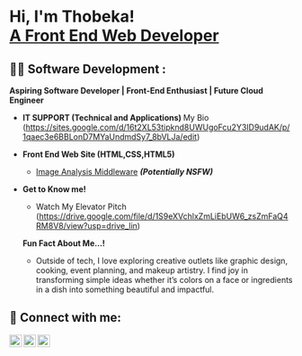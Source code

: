 <h1>Hi, I'm Thobeka! <br/><a href="https://github.com/joshmadakor1">A Front End Web Developer </a> <a href="https://www.linkedin.com/in/thobekampungose/"> <!-- This is a comment in HTMLfor a youtube link for later: <a href="https://www.youtube.com/c/joshmadakor">YouTuber</a> --> </a> </h1>

<h2>👨‍💻 Software Development :</h2>
<b>Aspiring Software Developer | Front-End Enthusiast | Future Cloud Engineer</b>

- <b>IT SUPPORT (Technical and Applications) </b>
 My Bio (https://sites.google.com/d/16t2XL53tipknd8UWUgoFcu2Y3ID9udAK/p/1qaec3e6BBLonD7MYaUndmdSy7_8bVLJa/edit)
  
- <b> Front End Web Site (HTML,CSS,HTML5)</b>
  - [Image Analysis Middleware](https://github.com/joshmadakor1/4chan-Image-Analysis-Middleware-C964) <b><i>(Potentially NSFW)</b></i>
- <b>Get to Know me!</b>
  - Watch  My Elevator Pitch  (https://drive.google.com/file/d/1S9eXVchlxZmLiEbUW6_zsZmFaQ4RM8V8/view?usp=drive_lin)
 
   <b>Fun Fact About Me...!</b>
   - Outside of tech, I love exploring creative outlets like graphic design, cooking, event planning, and makeup artistry. I find joy in transforming simple ideas  whether it’s colors on a face or ingredients in a dish into something beautiful and impactful.
</a>



<!-- <b>C# (.NET Desktop Applications)</b>
  - [Ransomware Proof of Concept (Encrypter)](https://github.com/joshmadakor1/EncrypterPOC)
  - [Ransomware Proof of Concept (Decrypter)](https://github.com/joshmadakor1/DecrypterPOC)
  - [Keylogger with Email Capability](https://github.com/joshmadakor1/Key-Logger-With-Email)
- <b>Python</b>
  - [Package Delivery Application (Datastructures and Algorithms Demo)](https://github.com/joshmadakor1/Package-Delivery-Pathfinding-Algorithm) -->

<!-- 
<h2>📺 Popular YouTube Videos in IT / Tech</h2>

- [How to get into Cybersecurity Starting From Zero](https://www.youtube.com/watch?v=a83ASGn_V_s)
- [A Day in the Life of a Cybersecurity Anayst](https://www.youtube.com/watch?v=uHy3oM7NnoU)
- [How to Create a KeyLogger (C#)](https://www.youtube.com/watch?v=N-L9hklSlNk)
- [Ransomware Demonstration (C#)](https://www.youtube.com/watch?v=OfvdQeh79s0)
- [Is WGU Legit?](https://www.youtube.com/watch?v=E2MwRWxDBkA)
-->
<h2> 🤳 Connect with me:</h2>


[<img align="left" alt="Thobeka01 | Twitter" width="22px" src="https://cdn.jsdelivr.net/npm/simple-icons@v3/icons/twitter.svg" />][twitter]
[<img align="left" alt="JoshMadakor | LinkedIn" width="22px" src="https://cdn.jsdelivr.net/npm/simple-icons@v3/icons/linkedin.svg" />][linkedin]
[<img align="left" alt="JoshMadakor | Instagram" width="22px" src="https://cdn.jsdelivr.net/npm/simple-icons@v3/icons/instagram.svg" />][instagram]

[twitter]: https://x.com/thobeka01
[youtube]: https://www.youtube.com/c/thobekampungose
[instagram]: https://www.instagram.com/ThobsKhuba/
[linkedin]: https://linkedin.com/in/thobekampungose

<!--
**thobekampungose/joshmadthobekampungose ** is a ✨ _special_ ✨ repository because its `README.md` (this file) appears on your GitHub profile.

Here are some ideas to get you started:

- 🔭 I’m currently working on ...
- 🌱 I’m currently learning ...
- 👯 I’m looking to collaborate on ...
- 🤔 I’m looking for help with ...
- 💬 Ask me about ...
- 📫 How to reach me: ...
- 😄 Pronouns: ...
- ⚡ Fun fact: ...
-->

